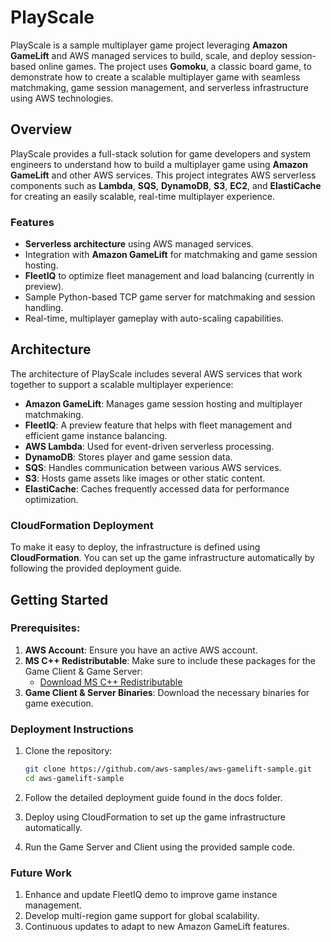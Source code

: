 # PlayScale

PlayScale is a sample multiplayer game project leveraging **Amazon GameLift** and AWS managed services to build, scale, and deploy session-based online games. The project uses **Gomoku**, a classic board game, to demonstrate how to create a scalable multiplayer game with seamless matchmaking, game session management, and serverless infrastructure using AWS technologies.

## Overview

PlayScale provides a full-stack solution for game developers and system engineers to understand how to build a multiplayer game using **Amazon GameLift** and other AWS services. This project integrates AWS serverless components such as **Lambda**, **SQS**, **DynamoDB**, **S3**, **EC2**, and **ElastiCache** for creating an easily scalable, real-time multiplayer experience.

### Features
- **Serverless architecture** using AWS managed services.
- Integration with **Amazon GameLift** for matchmaking and game session hosting.
- **FleetIQ** to optimize fleet management and load balancing (currently in preview).
- Sample Python-based TCP game server for matchmaking and session handling.
- Real-time, multiplayer gameplay with auto-scaling capabilities.

## Architecture

The architecture of PlayScale includes several AWS services that work together to support a scalable multiplayer experience:
- **Amazon GameLift**: Manages game session hosting and multiplayer matchmaking.
- **FleetIQ**: A preview feature that helps with fleet management and efficient game instance balancing.
- **AWS Lambda**: Used for event-driven serverless processing.
- **DynamoDB**: Stores player and game session data.
- **SQS**: Handles communication between various AWS services.
- **S3**: Hosts game assets like images or other static content.
- **ElastiCache**: Caches frequently accessed data for performance optimization.

### CloudFormation Deployment
To make it easy to deploy, the infrastructure is defined using **CloudFormation**. You can set up the game infrastructure automatically by following the provided deployment guide.

## Getting Started

### Prerequisites:
1. **AWS Account**: Ensure you have an active AWS account.
2. **MS C++ Redistributable**: Make sure to include these packages for the Game Client & Game Server:
   - [Download MS C++ Redistributable](https://www.microsoft.com/en-us/download/details.aspx?id=48145)
3. **Game Client & Server Binaries**: Download the necessary binaries for game execution.

### Deployment Instructions
1. Clone the repository:
   ```bash
   git clone https://github.com/aws-samples/aws-gamelift-sample.git
   cd aws-gamelift-sample
   ```
2. Follow the detailed deployment guide found in the docs folder.

3. Deploy using CloudFormation to set up the game infrastructure automatically.

4. Run the Game Server and Client using the provided sample code.

### Future Work

1. Enhance and update FleetIQ demo to improve game instance management.
2. Develop multi-region game support for global scalability.
3. Continuous updates to adapt to new Amazon GameLift features.